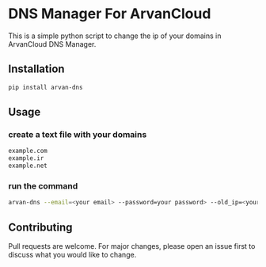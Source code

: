 # DNS Manager For ArvanCloud

This is a simple python script to change the ip of your domains in ArvanCloud DNS Manager.

## Installation

```bash
pip install arvan-dns
```

## Usage

### create a text file with your domains

```txt
example.com
example.ir
example.net
```

### run the command

```bash
arvan-dns --email=<your email> --password=your password> --old_ip=<your old ip> --new_ip=<your new ip> --port=<your new port> --domains_file=<your domains file>
```

## Contributing

Pull requests are welcome. For major changes, please open an issue first to discuss what you would like to change.
